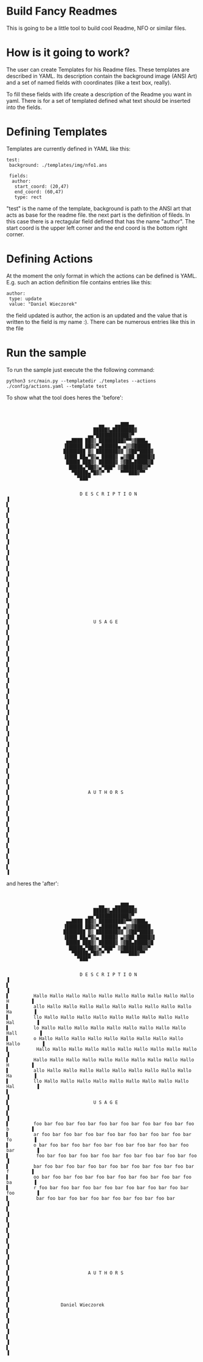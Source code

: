 # Build Fancy Readmes

This is going to be a little tool to build cool Readme, NFO or similar files. 

# How is it going to work?

The user can create Templates for his Readme files. These templates are described in YAML.
Its description contain the background image (ANSI Art) and a set of named fields with coordinates (like a text box, really).

To fill these fields with life create a description of the Readme you want in yaml. There is for a set of templated defined what text should be inserted into the fields.

# Defining Templates

Templates are currently defined in YAML like this:
```
test:
 background: ./templates/img/nfo1.ans

 fields:
  author:
   start_coord: (20,47)
   end_coord: (60,47)
   type: rect
```
"test" is the name of the template, background is path to the ANSI art that acts as base for the readme file.
the next part is the definition of fileds. In this case there is a rectagular field defined that has the name "author". The start coord is the upper left corner and the end coord is the bottom right corner.

# Defining Actions

At the moment the only format in which the actions can be defined is YAML. E.g. such an action definition file contains entries like this:
```
author:
 type: update
 value: "Daniel Wieczorek"
```

the field updated is author, the action is an updated and the value that is written to the field is my name :). There can be numerous entries like this in the file

# Run the sample
To run the sample just execute the the following command:
```
python3 src/main.py --templatedir ./templates --actions ./config/actions.yaml --template test
```

To show what the tool does heres the 'before':
```



                                  ▄▄    ▄▄███▄▄
                                █████▓▄████████▓
                              ▄▄▀████████████▓▀
                      ▄▄████ ██▓▒ █████████▓▀▀▒▓███▄
                     ▐██████ ██▓▒▀▄██████▄ ▄▒▒▓██████
                     ████████ ▓▒ ████████▓▓ ▒▓██▀████▓
                     ▐████ ██▄▀▓▒▄ █████▓ ▄▒▓██ █████▓▌
                      █████ ███▓▒ ██████▓ ▒▓██▄█████▓█
                       █████▄▀██▓▒▄▀███▀ ▒▓███████▓▓▀
                        ▀█████▄▀█▓▒▀ ▀    ▀▀▀███▓▀▀
                          ▀███▀


                           D E S C R I P T I O N                               ▐
▌                                                                              ▐
▌                                                                              ▐
▌                                                                              ▐
▌                                                                              ▐
▌                                                                              ▐
▌                                                                              ▐
▌                                                                              ▐
▌                                                                              ▐
▌                                                                              ▐
▌                                                                              ▐
▌                                                                              ▐
▌                               U S A G E                                      ▐
▌                                                                              ▐
▌                                                                              ▐
▌                                                                              ▐
▌                                                                              ▐
▌                                                                              ▐
▌                                                                              ▐
▌                                                                              ▐
▌                                                                              ▐
▌                                                                              ▐
▌                                                                              ▐
▌                                                                              ▐
▌                                                                              ▐
▌                                                                              ▐
▌                                                                              ▐
▌                                                                              ▐
▌                             A U T H O R S                                    ▐
▌                                                                              ▐
▌                                                                              ▐
▌                                                                              ▐
▌                                                                              ▐
▌                                                                              ▐
▌                                                                              ▐
▌                                                                              ▐
```
and heres the 'after':

```


                                  ▄▄    ▄▄███▄▄
                                █████▓▄████████▓
                              ▄▄▀████████████▓▀
                      ▄▄████ ██▓▒ █████████▓▀▀▒▓███▄
                     ▐██████ ██▓▒▀▄██████▄ ▄▒▒▓██████
                     ████████ ▓▒ ████████▓▓ ▒▓██▀████▓
                     ▐████ ██▄▀▓▒▄ █████▓ ▄▒▓██ █████▓▌
                      █████ ███▓▒ ██████▓ ▒▓██▄█████▓█
                       █████▄▀██▓▒▄▀███▀ ▒▓███████▓▓▀
                        ▀█████▄▀█▓▒▀ ▀    ▀▀▀███▓▀▀
                          ▀███▀


                           D E S C R I P T I O N                               ▐
▌                                                                              ▐
▌         Hallo Hallo Hallo Hallo Hallo Hallo Hallo Hallo Hallo Hallo H        ▐
▌         allo Hallo Hallo Hallo Hallo Hallo Hallo Hallo Hallo Hallo Ha        ▐
▌         llo Hallo Hallo Hallo Hallo Hallo Hallo Hallo Hallo Hallo Hal        ▐
▌         lo Hallo Hallo Hallo Hallo Hallo Hallo Hallo Hallo Hallo Hall        ▐
▌         o Hallo Hallo Hallo Hallo Hallo Hallo Hallo Hallo Hallo Hallo        ▐
▌          Hallo Hallo Hallo Hallo Hallo Hallo Hallo Hallo Hallo Hallo         ▐
▌         Hallo Hallo Hallo Hallo Hallo Hallo Hallo Hallo Hallo Hallo H        ▐
▌         allo Hallo Hallo Hallo Hallo Hallo Hallo Hallo Hallo Hallo Ha        ▐
▌         llo Hallo Hallo Hallo Hallo Hallo Hallo Hallo Hallo Hallo Hal        ▐
▌                                                                              ▐
▌                               U S A G E                                      ▐
▌                                                                              ▐
▌         foo bar foo bar foo bar foo bar foo bar foo bar foo bar foo b        ▐
▌         ar foo bar foo bar foo bar foo bar foo bar foo bar foo bar fo        ▐
▌         o bar foo bar foo bar foo bar foo bar foo bar foo bar foo bar        ▐
▌          foo bar foo bar foo bar foo bar foo bar foo bar foo bar foo         ▐
▌         bar foo bar foo bar foo bar foo bar foo bar foo bar foo bar f        ▐
▌         oo bar foo bar foo bar foo bar foo bar foo bar foo bar foo ba        ▐
▌         r foo bar foo bar foo bar foo bar foo bar foo bar foo bar foo        ▐
▌          bar foo bar foo bar foo bar foo bar foo bar foo bar                 ▐
▌                                                                              ▐
▌                                                                              ▐
▌                                                                              ▐
▌                                                                              ▐
▌                                                                              ▐
▌                                                                              ▐
▌                             A U T H O R S                                    ▐
▌                                                                              ▐
▌                                                                              ▐
▌                   Daniel Wieczorek                                           ▐
▌                                                                              ▐
▌                                                                              ▐
▌                                                                              ▐
▌                                                                              ▐
```
